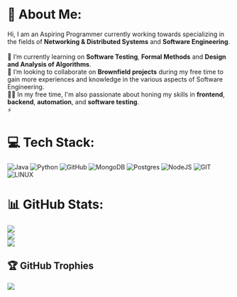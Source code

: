 # 💫 About Me:
Hi, I am an Aspiring Programmer currently working towards specializing in the fields of **Networking & Distributed Systems** and **Software Engineering**.<br><br>🔭 I’m currently learning on **Software Testing**, **Formal Methods** and **Design and Analysis of Algorithms**.<br>🤝 I’m looking to collaborate on **Brownfield projects** during my free time to gain more experiences and knowledge in the various aspects of Software Engineering.<br>👨‍💻 In my free time, I'm also passionate about honing my skills in **frontend**, **backend**, **automation**, and **software testing**.<br>⚡

# 💻 Tech Stack:
![Java](https://img.shields.io/badge/java-%23ED8B00.svg?style=flat&logo=java&logoColor=white) ![Python](https://img.shields.io/badge/python-3670A0?style=flat&logo=python&logoColor=ffdd54) ![GitHub](https://img.shields.io/badge/GitHub-%23121011.svg?style=flat&logo=github&logoColor=white) ![MongoDB](https://img.shields.io/badge/MongoDB-%234ea94b.svg?style=flat&logo=mongodb&logoColor=white) ![Postgres](https://img.shields.io/badge/postgres-%23316192.svg?style=flat&logo=postgresql&logoColor=white) ![NodeJS](https://img.shields.io/badge/node.js-6DA55F?style=flat&logo=node.js&logoColor=white) ![GIT](https://img.shields.io/badge/Git-fc6d26?style=flat&logo=git&logoColor=white) ![LINUX](https://img.shields.io/badge/Linux-FCC624?style=flat&logo=linux&logoColor=black)
# 📊 GitHub Stats:
![](https://github-readme-stats.vercel.app/api?username=MrTwit99&theme=gotham&hide_border=false&include_all_commits=true&count_private=false)<br/>
![](https://github-readme-streak-stats.herokuapp.com/?user=MrTwit99&theme=gotham&hide_border=false)<br/>
![](https://github-readme-stats.vercel.app/api/top-langs/?username=MrTwit99&theme=gotham&hide_border=false&include_all_commits=true&count_private=false&layout=compact)

## 🏆 GitHub Trophies
![](https://github-profile-trophy.vercel.app/?username=MrTwit99&theme=juicyfresh&no-frame=true&no-bg=false&margin-w=4)

<!-- Proudly created with GPRM ( https://gprm.itsvg.in ) -->
